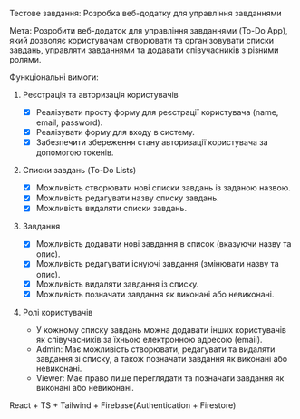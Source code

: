 Тестове завдання: Розробка веб-додатку для управління завданнями

Мета:
Розробити веб-додаток для управління завданнями (To-Do App),
який дозволяє користувачам створювати та організовувати списки завдань,
управляти завданнями та додавати співучасників з різними ролями.

Функціональні вимоги:

1. Реєстрація та авторизація користувачів

   - [x] Реалізувати просту форму для реєстрації користувача (name, email, password).
   - [x] Реалізувати форму для входу в систему.
   - [x] Забезпечити збереження стану авторизації користувача за допомогою токенів.

2. Списки завдань (To-Do Lists)

   - [x] Можливість створювати нові списки завдань із заданою назвою.
   - [x] Можливість редагувати назву списку завдань.
   - [x] Можливість видаляти списки завдань.

3. Завдання

   - [x] Можливість додавати нові завдання в список (вказуючи назву та опис).
   - [x] Можливість редагувати існуючі завдання (змінювати назву та опис).
   - [x] Можливість видаляти завдання із списку.
   - [x] Можливість позначати завдання як виконані або невиконані.

4. Ролі користувачів
   - У кожному списку завдань можна додавати інших користувачів як співучасників за їхньою електронною адресою (email).
   - Admin: Має можливість створювати, редагувати та видаляти завдання зі списку, а також позначати завдання як виконані або невиконані.
   - Viewer: Має право лише переглядати та позначати завдання як виконані або невиконані.

React + TS + Tailwind + Firebase(Authentication + Firestore)
